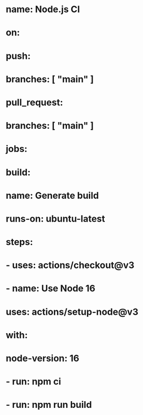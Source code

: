 # name: Node.js CI

# on:
#   push:
#     branches: [ "main" ]
#   pull_request:
#     branches: [ "main" ]

# jobs:
#   build:
#     name: Generate build

#     runs-on: ubuntu-latest

#     steps:
#       - uses: actions/checkout@v3
#       - name: Use Node 16
#         uses: actions/setup-node@v3
#         with:
#           node-version: 16
#       - run: npm ci
#       - run: npm run build